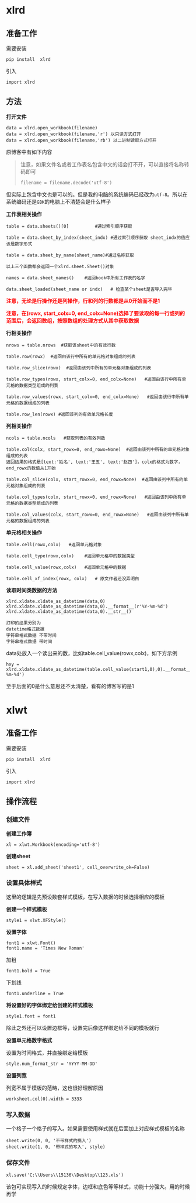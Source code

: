 # xlrd

## 准备工作

需要安装

```
pip install  xlrd
```

引入

```
import xlrd
```

## 方法

**打开文件**

```
data = xlrd.open_workbook(filename)
data = xlrd.open_workbook(filename,'r') 以只读方式打开
data = xlrd.open_workbook(filename,'rb') 以二进制读取方式打开
```

原博客中有如下内容

>注意，如果文件名或者工作表名包含中文的话会打不开，可以直接将名称转码即可
>
>```
>filename = filename.decode('utf-8')
>```

但实际上包含中文也是可以的。但是我的电脑的系统编码已经改为`utf-8`。所以在系统编码还是`GBK`的电脑上不清楚会是什么样子

**工作表相关操作**

```
table = data.sheets()[0]          #通过索引顺序获取

table = data.sheet_by_index(sheet_indx) #通过索引顺序获取 sheet_indx的值应该是数字形式

table = data.sheet_by_name(sheet_name)#通过名称获取

以上三个函数都会返回一个xlrd.sheet.Sheet()对象

names = data.sheet_names()    #返回book中所有工作表的名字

data.sheet_loaded(sheet_name or indx)   # 检查某个sheet是否导入完毕
```

<font color=red>**注意，无论是行操作还是列操作，行和列的行数都是从0开始而不是1**</font>

<font color=red>**注意，在(rowx, start_colx=0, end_colx=None)选择了要读取的每一行或列的范围后，会返回数组，按照数组的处理方式从其中获取数据**</font>

**行相关操作**

```
nrows = table.nrows  #获取该sheet中的有效行数

table.row(rowx)  #返回由该行中所有的单元格对象组成的列表

table.row_slice(rowx)  #返回由该列中所有的单元格对象组成的列表

table.row_types(rowx, start_colx=0, end_colx=None)   #返回由该行中所有单元格的数据类型组成的列表

table.row_values(rowx, start_colx=0, end_colx=None)   #返回由该行中所有单元格的数据组成的列表

table.row_len(rowx) #返回该列的有效单元格长度
```

**列相关操作**

```
ncols = table.ncols   #获取列表的有效列数

table.col(colx, start_rowx=0, end_rowx=None)  #返回由该列中所有的单元格对象组成的列表
返回结果的格式是[text:'姓名', text:'王五', text:'赵四']，colx的格式为数字，end_rowx的数值从1开始

table.col_slice(colx, start_rowx=0, end_rowx=None)  #返回由该列中所有的单元格对象组成的列表

table.col_types(colx, start_rowx=0, end_rowx=None)   #返回由该列中所有单元格的数据类型组成的列表

table.col_values(colx, start_rowx=0, end_rowx=None)   #返回由该列中所有单元格的数据组成的列表
```

**单元格相关操作**

```
table.cell(rowx,colx)   #返回单元格对象

table.cell_type(rowx,colx)    #返回单元格中的数据类型

table.cell_value(rowx,colx)   #返回单元格中的数据

table.cell_xf_index(rowx, colx)   # 原文作者还没弄明白
```

**读取时间类数据的方法**

```
xlrd.xldate.xldate_as_datetime(data,0)
xlrd.xldate.xldate_as_datetime(data,0).__format__(r'%Y-%m-%d')
xlrd.xldate.xldate_as_datetime(data,0).__str__()

打印的结果分别为
datetime格式数据 
字符串格式数据 不带时间
字符串格式数据 带时间
```

data处放入一个读出来的数，比如table.cell_value(rowx,colx)，如下方示例

```
hxy = xlrd.xldate.xldate_as_datetime(table.cell_value(start1,0),0).__format__(r'%Y-%m-%d')
```

至于后面的0是什么意思还不太清楚，看有的博客写的是1

# xlwt

## 准备工作

需要安装

```
pip install  xlrd
```

引入

```
import xlrd
```

## 操作流程

### 创建文件

**创建工作簿**

```
xl = xlwt.Workbook(encoding='utf-8')
```

**创建sheet**

```
sheet = xl.add_sheet('sheet1', cell_overwrite_ok=False)
```

### 设置具体样式

这里的逻辑是先预设数套样式模板，在写入数据的时候选择相应的模板

**创建一个样式模板**

```
style1 = xlwt.XFStyle()
```

**设置字体**

```
font1 = xlwt.Font()
font1.name = 'Times New Roman'
```

加粗

```
font1.bold = True
```

下划线

```
font1.underline = True
```

**将设置好的字体绑定给创建的样式模板**

```
style1.font = font1
```

除此之外还可以设置边框等，设置完后像这样绑定给不同的模板就行

**设置单元格数字格式**

设置为时间格式，并直接绑定给模板

```
style.num_format_str = 'YYYY-MM-DD'
```

**设置列宽**

列宽不属于模板的范畴，这也很好理解原因

```
worksheet.col(0).width = 3333
```

### 写入数据

一个格子一个格子的写入。如果需要使用样式就在后面加上对应样式模板的名称

```
sheet.write(0, 0, '不带样式的携入')
sheet.write(1, 0, '带样式的写入', style)
```

### 保存文件

```
xl.save('C:\\Users\\15136\\Desktop\\123.xls')
```



































该包可实现写入的时候规定字体，边框和底色等等样式，功能十分强大。用的时候再学

